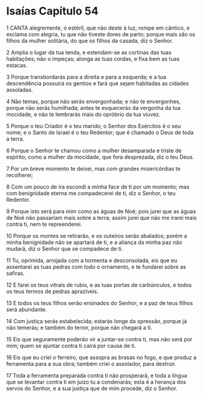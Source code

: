 # Isaías Capítulo 54

1	CANTA alegremente, ó estéril, que não deste à luz; rompe em cântico, e exclama com alegria, tu que não tiveste dores de parto; porque mais são os filhos da mulher solitária, do que os filhos da casada, diz o Senhor.

2	Amplia o lugar da tua tenda, e estendam-se as cortinas das tuas habitações; não o impeças; alonga as tuas cordas, e fixa bem as tuas estacas.

3	Porque transbordarás para a direita e para a esquerda; e a tua descendência possuirá os gentios e fará que sejam habitadas as cidades assoladas.

4	Não temas, porque não serás envergonhada; e não te envergonhes, porque não serás humilhada; antes te esquecerás da vergonha da tua mocidade, e não te lembrarás mais do opróbrio da tua viuvez.

5	Porque o teu Criador é o teu marido; o Senhor dos Exércitos é o seu nome; e o Santo de Israel é o teu Redentor; que é chamado o Deus de toda a terra.

6	Porque o Senhor te chamou como a mulher desamparada e triste de espírito; como a mulher da mocidade, que fora desprezada, diz o teu Deus.

7	Por um breve momento te deixei, mas com grandes misericórdias te recolherei;

8	Com um pouco de ira escondi a minha face de ti por um momento; mas com benignidade eterna me compadecerei de ti, diz o Senhor, o teu Redentor.

9	Porque isto será para mim como as águas de Noé; pois jurei que as águas de Noé não passariam mais sobre a terra; assim jurei que não me irarei mais contra ti, nem te repreenderei.

10	Porque os montes se retirarão, e os outeiros serão abalados; porém a minha benignidade não se apartará de ti, e a aliança da minha paz não mudará, diz o Senhor que se compadece de ti.

11	Tu, oprimida, arrojada com a tormenta e desconsolada, eis que eu assentarei as tuas pedras com todo o ornamento, e te fundarei sobre as safiras.

12	E farei os teus vitrais de rubis, e as tuas portas de carbúnculos, e todos os teus termos de pedras aprazíveis.

13	E todos os teus filhos serão ensinados do Senhor; e a paz de teus filhos será abundante.

14	Com justiça serás estabelecida; estarás longe da opressão, porque já não temerás; e também do terror, porque não chegará a ti.

15	Eis que seguramente poderão vir a juntar-se contra ti, mas não será por mim; quem se ajuntar contra ti cairá por causa de ti.

16	Eis que eu criei o ferreiro, que assopra as brasas no fogo, e que produz a ferramenta para a sua obra; também criei o assolador, para destruir.

17	Toda a ferramenta preparada contra ti não prosperará, e toda a língua que se levantar contra ti em juízo tu a condenarás; esta é a herança dos servos do Senhor, e a sua justiça que de mim procede, diz o Senhor.

